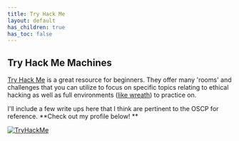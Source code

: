 ```yaml
---
title: Try Hack Me
layout: default
has_children: true
has_toc: false
---
```


## Try Hack Me Machines

[Try Hack Me](https://tryhackme.com) is a great resource for beginners. They offer many 'rooms' and challenges that you can utilize to focus on specific topics relating to ethical hacking as well as full environments ([like wreath](https://tryhackme.com/room/wreath)) to practice on.

I'll include a few write ups here that I think are pertinent to the OSCP for reference. **Check out my profile below!  **


<a href="https://tryhackme.com/p/Ghohst"><img src="https://tryhackme-badges.s3.amazonaws.com/Ghohst.png" alt="TryHackMe"></a>
